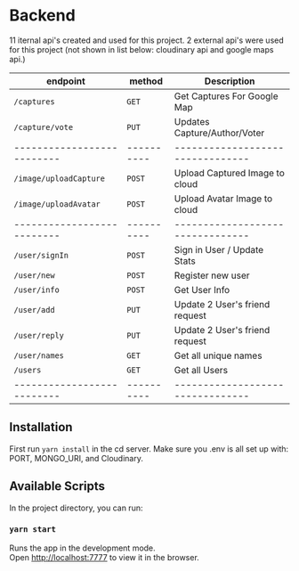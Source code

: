 # Backend

11 iternal api's created and used for this project.
2 external api's were used for this project (not shown in list below: cloudinary api and google maps api.)

| endpoint                  | method   | Description                    |
| --------------------------|----------|--------------------------------|
| `/captures`               | `GET`    | Get Captures For Google Map    |
| `/capture/vote`           | `PUT`    | Updates Capture/Author/Voter   |
| --------------------------|----------|--------------------------------|
| `/image/uploadCapture`    | `POST`   | Upload Captured Image to cloud |
| `/image/uploadAvatar`     | `POST`   | Upload Avatar Image to cloud   |
| --------------------------|----------|--------------------------------|
| `/user/signIn`            | `POST`   | Sign in User / Update Stats    |
| `/user/new`               | `POST`   | Register new user              |
| `/user/info`              | `POST`   | Get User Info                  |
| `/user/add`               | `PUT`    | Update 2 User's friend request |
| `/user/reply`             | `PUT`    | Update 2 User's friend request |
| `/user/names`             | `GET`    | Get all unique names           |
| `/users`                  | `GET`    | Get all Users                  |
| --------------------------|----------|--------------------------------|

## Installation

First run `yarn install` in the cd server.
Make sure you .env is all set up with: PORT, MONGO_URI, and Cloudinary.

## Available Scripts

In the project directory, you can run:

### `yarn start`

Runs the app in the development mode.<br />
Open [http://localhost:7777](http://localhost:7777) to view it in the browser.